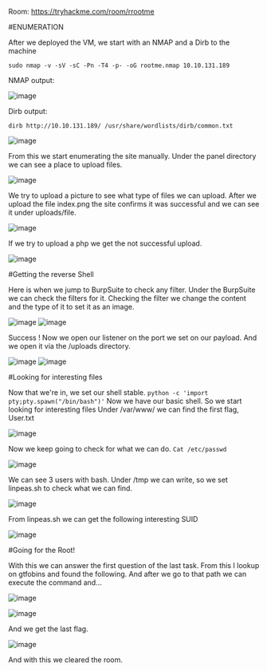 Room: https://tryhackme.com/room/rrootme

#ENUMERATION

After we deployed the VM, we start with an NMAP and a Dirb to the machine

```sudo nmap -v -sV -sC -Pn -T4 -p- -oG rootme.nmap 10.10.131.189```

NMAP output:

![image](https://user-images.githubusercontent.com/71237545/115132045-bb543400-9fca-11eb-8079-8251003de083.png)

Dirb output:

```dirb http://10.10.131.189/ /usr/share/wordlists/dirb/common.txt```

![image](https://user-images.githubusercontent.com/71237545/115132052-c313d880-9fca-11eb-8a38-ba1bfa469d3b.png)

From this we start enumerating the site manually.
Under the panel directory we can see a place to upload files.

![image](https://user-images.githubusercontent.com/71237545/115132055-c7d88c80-9fca-11eb-88b1-cd7165f2fa78.png)

We try to upload a picture to see what type of files we can upload.
After we upload the file index.png the site confirms it was successful and we can see it under uploads/file.

![image](https://user-images.githubusercontent.com/71237545/115132061-d030c780-9fca-11eb-8115-7458ef03879e.png)

If we try to upload a php we get the not successful upload.

![image](https://user-images.githubusercontent.com/71237545/115132063-d4f57b80-9fca-11eb-9bbb-be9e8a1c79e6.png)

#Getting the reverse Shell

Here is when we jump to BurpSuite to check any filter.
Under the BurpSuite we can check the filters for it.
Checking the filter we change the content and the type of it to set it as an image.

![image](https://user-images.githubusercontent.com/71237545/115132064-d9ba2f80-9fca-11eb-895e-dbf4c1980b82.png)
![image](https://user-images.githubusercontent.com/71237545/115132077-f3f40d80-9fca-11eb-8475-d8aa803c5ae6.png)

Success ! Now we open our listener on the port we set on our payload. And we open it via the /uploads directory.

![image](https://user-images.githubusercontent.com/71237545/115132080-f6566780-9fca-11eb-8708-5ab9fc111a7c.png)
![image](https://user-images.githubusercontent.com/71237545/115132082-fc4c4880-9fca-11eb-8e0c-6d10d6ca2e21.png)

#Looking for interesting files

Now that we're in, we set our shell stable.
```python -c 'import pty;pty.spawn("/bin/bash")'```
Now we have our basic shell. So we start looking for interesting files
Under /var/www/ we can find the first flag, User.txt

![image](https://user-images.githubusercontent.com/71237545/115132086-0110fc80-9fcb-11eb-8b5f-cdb1a77853ea.png)

Now we keep going to check for what we can do.
```Cat /etc/passwd```

![image](https://user-images.githubusercontent.com/71237545/115132090-040bed00-9fcb-11eb-9c8f-6cb207394088.png)

We can see 3 users with bash.
Under /tmp we can write, so we set linpeas.sh to check what we can find.

![image](https://user-images.githubusercontent.com/71237545/115132092-066e4700-9fcb-11eb-9a8a-1c8bcd1f1b66.png)

From linpeas.sh we can get the following interesting SUID

![image](https://user-images.githubusercontent.com/71237545/115132094-09693780-9fcb-11eb-9656-41b33055f0d2.png)

#Going for the Root!

With this we can answer the first question of the last task.
From this I lookup on gtfobins and found the following.
And after we go to that path we can execute the command and…

![image](https://user-images.githubusercontent.com/71237545/115132099-138b3600-9fcb-11eb-8c97-9e06dc93b6a2.png)

![image](https://user-images.githubusercontent.com/71237545/115132100-14bc6300-9fcb-11eb-8ef3-12140716a403.png)

And we get the last flag.

![image](https://user-images.githubusercontent.com/71237545/115132101-16862680-9fcb-11eb-93aa-5b514401026e.png)

And with this we cleared the room.


